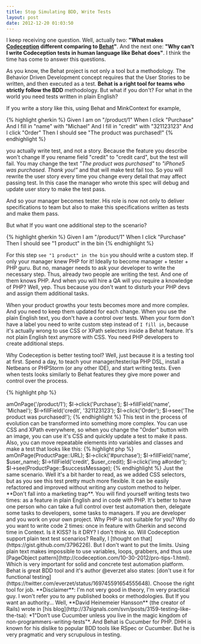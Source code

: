 ```yaml
---
title: Stop Simulating BDD, Write Tests
layout: post
date: 2012-12-20 01:03:50
---
```


I keep receiving one question. Well, actually two: **"What makes [Codeception](http://codeception.com) different comparing to [Behat](http://behat.org)"**. And the next one: **"Why can't I write Codeception tests in human language like Behat does"**. I think the time has come to answer this questions.

As you know, the Behat project is not only a tool but a methodology. The Behavior Driven Development concept requires that the User Stories to be written, and then executed as a test. **Behat is a right tool for teams who strictly follow the BDD** methodology. But what if you don't? For what in the world you need tests written in plain English?

If you write a story like this, using Behat and MinkContext for example,

{% highlight gherkin %}
Given I am on "/product/1"
When I click "Purchase"
And I fill in "name" with "Michael"
And I fill in "credit" with "321123123"
And I click "Order"
Then I should see "The product was purchased!"
{% endhighlight %}

you actually write test, and not a story. Because the feature you describe won't change If you rename field "credit" to "credit card", but the test will fail. You may change the text *"The product was purchased"* to *"iPhone5 was purchased. Thank you!"* and that will make test fail too. So you will rewrite the user story every time you change every detail that may affect passing test. In this case the manager who wrote this spec will debug and update user story to make the test pass. 

And so your manager becomes tester. His role is now not only to deliver specifications to team but also to make this specifications written as tests and make them pass.

But what If you want one additional step to the scenario? 

{% highlight gherkin %}
Given I am "/product/1"
When I click "Purchase"
Then I should see "1 product" in the bin
{% endhighlight %}

For this step `see "1 product" in the bin` you should write a custom step. If only your manager knew PHP for it! Ideally to become manager + tester + PHP guru. But no, manager needs to ask your developer to write the necessary step. Thus, already two people are writing the test. And one of them knows PHP. And when you will hire a QA will you require a knowledge of PHP? Well, yep. Thus because you don't want to disturb your PHP devs and assign them additional tasks.

When your product growths your tests becomes more and more complex. And you need to keep them updated for each change. When you use the plain English text, you don't have a control over tests.  When your form don't have a label you need to write custom step instead of `I fill in`, because it's actually wrong to use CSS or XPath selectors inside a Behat feature. It's not plain English text anymore with CSS. You need PHP developers to create additional steps.

Why Codeception is better testing tool? Well, just because it is a testing tool at first. Spend a day, to teach your manager/tester/qa PHP DSL, install a Netbeans or PHPStorm (or any other IDE), and start writing tests. Even when tests looks similarly to Behat features they give more power and control over the process. 

{% highlight php %}
<?php
$I = new WebGuy($scenario);
$I->amOnPage('/product/1');
$I->click('Purchase');
$I->fillField('name', 'Michael');
$I->fillField('credit', '321123123');
$I->click('Order');
$I->see('The product was purchased!');
{% endhighlight %}

This test in the process of evolution can be transformed into something more complex. You can use CSS and XPath everywhere, so when you change the "Order" button with an image, you can use it's CSS and quickly update a test to make it pass. Also, you can move repeatable elements into variables and classes and make a test that looks like this:

{% highlight php %}
<?php
$I = new WebGuy($scenario);
$I->amOnPage(ProductPage::URL);
$I->click('#purchase');
$I->fillField('name', $user_name);
$I->fillField('credit', $user_credit);
$I->click('img a#order');
$I->see(ProductPage::$successMessage);
{% endhighlight %}

Just the same scenario. Well it's a bit harder to read, as we added CSS selectors, but as you see this test pretty much more flexible. It can be easily refactored and improved without writing any custom method to helper. 

**Don't fall into a marketing trap**. You will find yourself writing tests two times: as a feature in plain English and in code with PHP. 

It's better to have one person who can take a full control over test automation then, delegate some tasks to developers, some tasks to managers. If you are developer and you work on your own project. Why PHP is not suitable for you? Why do you want to write code 2 times: once in feature with Gherkin and second time in Context. Is it KISS? Is it DRY? I don't think so.

Will Codeception support plain text test scenarios? Really, I [thought on that](https://gist.github.com/3796226). But I don't want to put the limits. Using plain text makes impossible to use variables, loops, grabbers, and thus use [PageObject pattern](http://codeception.com/10-30-2012/pro-tips-1.html). Which is very important for solid and concrete test automation platform.

Behat is great BDD tool and it's author @everzet also states: [don't use it for functional testing](https://twitter.com/everzet/status/169745591654555648).
Choose the right tool for job.

**Disclaimer**: I'm not very good in theory, I'm very practical guy. I won't refer you to any published books or methodologies. But If you want an authority... Well, **David Heinemeier Hansson** (the creator of Rails) wrote in [his blog](http://37signals.com/svn/posts/3159-testing-like-the-tsa): *1"Don’t use Cucumber unless you live in the magic kingdom of non-programmers-writing-tests"*. And Behat is Cucumber for PHP. DHH is known for his dislike to popular BDD tools like RSpec or Cucumber. But he is very pragmatic and very scrupulous in testing.